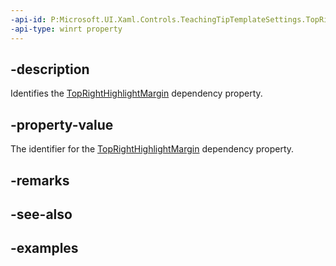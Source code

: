 ```yaml
---
-api-id: P:Microsoft.UI.Xaml.Controls.TeachingTipTemplateSettings.TopRightHighlightMarginProperty
-api-type: winrt property
---
```


## -description

Identifies the [TopRightHighlightMargin](teachingtiptemplatesettings_toprighthighlightmargin.md) dependency property.

## -property-value

The identifier for the [TopRightHighlightMargin](teachingtiptemplatesettings_toprighthighlightmargin.md) dependency property.

## -remarks

## -see-also

## -examples

